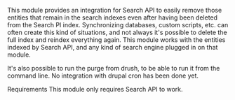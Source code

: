 This module provides an integration for Search API to easily remove those 
entities that remain in the search indexes even after having been deleted 
from the Search PI index. Synchronizing databases, custom scripts, etc. can 
often create this kind of situations, and not always it's possible to delete 
the full index and reindex everything again. This module works with the 
entities indexed by Search API, and any kind of search engine plugged in 
on that module.


It's also possible to run the purge from drush, to be able to run it from 
the command line. No integration with drupal cron has been done yet.

Requirements
This module only requires Search API to work.
